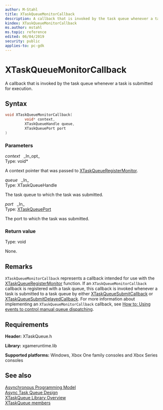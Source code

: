 ```yaml
---
author: M-Stahl
title: XTaskQueueMonitorCallback
description: A callback that is invoked by the task queue whenever a task is submitted for execution.
kindex: XTaskQueueMonitorCallback
ms.author: mstahl
ms.topic: reference
edited: 06/04/2019
security: public
applies-to: pc-gdk
---
```


# XTaskQueueMonitorCallback
  
A callback that is invoked by the task queue whenever a task is submitted for execution.  
  
<a id="syntaxSection"></a>
  
## Syntax
  
```cpp
void XTaskQueueMonitorCallback(  
         void* context,  
         XTaskQueueHandle queue,  
         XTaskQueuePort port  
)  
```  
  
<a id="parametersSection"></a>
  
### Parameters
  
*context* &nbsp;&nbsp;\_In\_opt\_  
Type: void\*  
  
A context pointer that was passed to [XTaskQueueRegisterMonitor](xtaskqueueregistermonitor.md).  
  
*queue* &nbsp;&nbsp;\_In\_  
Type: XTaskQueueHandle  
  
The task queue to which the task was submitted.  
  
*port* &nbsp;&nbsp;\_In\_  
Type: [XTaskQueuePort](../enums/xtaskqueueport.md)  
  
The port to which the task was submitted.  
  
<a id="retvalSection"></a>
  
### Return value
  
Type: void
  
None.  
  
<a id="remarksSection"></a>
  
## Remarks
  
`XTaskQueueMonitorCallback` represents a callback intended for use with the [XTaskQueueRegisterMonitor](xtaskqueueregistermonitor.md) function. If an `XTaskQueueMonitorCallback` callback is registered with a task queue, this callback is invoked whenever a task is submitted to a task queue by either [XTaskQueueSubmitCallback](xtaskqueuesubmitcallback.md) or [XTaskQueueSubmitDelayedCallback](xtaskqueuesubmitdelayedcallback.md). For more information about implementing an `XTaskQueueMonitorCallback` callback, see [How to: Using events to control manual queue dispatching](../../../../system/overviews/async-task-queue-design-howto/control-manual-queue-dispatching.md).
  
<a id="requirementsSection"></a>
  
## Requirements
  
**Header:** XTaskQueue.h  
  
**Library:** xgameruntime.lib  
  
**Supported platforms:** Windows, Xbox One family consoles and Xbox Series consoles  
  
<a id="seealsoSection"></a>
  
## See also
  
[Asynchronous Programming Model](../../../../system/overviews/async-programming-model.md)  
[Async Task Queue Design](../../../../system/overviews/async-task-queue-design.md)  
[XTaskQueue Library Overview](../../../../system/overviews/async-libraries/async-library-xtaskqueue.md)  
[XTaskQueue members](../xtaskqueue_members.md)  
  